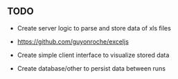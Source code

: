 ## TODO
- Create server logic to parse and store data of xls files
- https://github.com/guyonroche/exceljs

- Create simple client interface to visualize stored data

- Create database/other to persist data between runs
